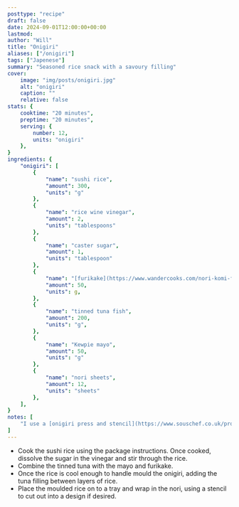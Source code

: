 ```yaml
---
posttype: "recipe"
draft: false
date: 2024-09-01T12:00:00+00:00
lastmod: 
author: "Will"
title: "Onigiri"
aliases: ["/onigiri"]
tags: ["Japenese"]
summary: "Seasoned rice snack with a savoury filling"
cover:
    image: "img/posts/onigiri.jpg"
    alt: "onigiri"
    caption: ""
    relative: false
stats: {
    cooktime: "20 minutes",
    preptime: "20 minutes",
    serving: {
        number: 12,
        units: "onigiri"
    },
}
ingredients: {
    "onigiri": [
        {
            "name": "sushi rice", 
            "amount": 300,
            "units": "g" 
        },
        {
            "name": "rice wine vinegar", 
            "amount": 2,
            "units": "tablespoons" 
        },
        {
            "name": "caster sugar", 
            "amount": 1,
            "units": "tablespoon" 
        },
        {
            "name": "[furikake](https://www.wandercooks.com/nori-komi-furikake/)", 
            "amount": 50,
            "units": g,
        },
        {
            "name": "tinned tuna fish", 
            "amount": 200,
            "units": "g", 
        },
        {
            "name": "Kewpie mayo", 
            "amount": 50, 
            "units": "g"
        },
        {
            "name": "nori sheets", 
            "amount": 12, 
            "units": "sheets"
        },
    ],
}
notes: [
    "I use a [onigiri press and stencil](https://www.souschef.co.uk/products/cat-rice-mould-set?srsltid=AfmBOoq2wi7UxZs9V9sA7-O_Ri37kA6KEBVE2Htee3oN6AcNtMdgSoty) to make this easier.",
]
---
```


* Cook the sushi rice using the package instructions. Once cooked, dissolve the sugar in the vinegar and stir through the rice.
* Combine the tinned tuna with the mayo and furikake.
* Once the rice is cool enough to handle mould the onigiri, adding the tuna filling between layers of rice.
* Place the moulded rice on to a tray and wrap in the nori, using a stencil to cut out into a design if desired.
